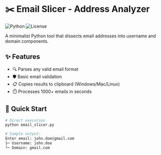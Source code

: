 # ✂️ Email Slicer - Address Analyzer

![Python](https://img.shields.io/badge/Python-3.8+-blue.svg)
![License](https://img.shields.io/badge/License-MIT-green.svg)

A minimalist Python tool that dissects email addresses into username and domain components.

## ✨ Features
- 🔍 Parses any valid email format
- 🛡️ Basic email validation
- 📋 Copies results to clipboard (Windows/Mac/Linux)
- ⏱️ Processes 1000+ emails in seconds

## 🚀 Quick Start
```python
# Direct execution
python email_slicer.py

# Sample output:
Enter email: john.doe@gmail.com
├─ Username: john.doe
└─ Domain: gmail.com
